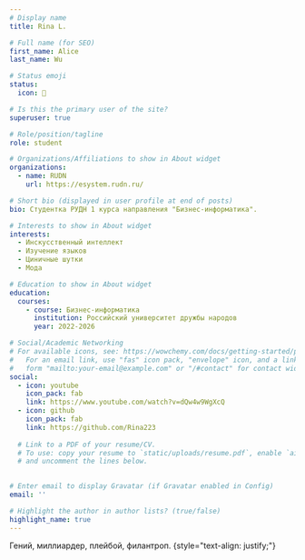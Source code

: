 ```yaml
---
# Display name
title: Rina L.

# Full name (for SEO)
first_name: Alice
last_name: Wu

# Status emoji
status:
  icon: 🪬

# Is this the primary user of the site?
superuser: true

# Role/position/tagline
role: student

# Organizations/Affiliations to show in About widget
organizations:
  - name: RUDN
    url: https://esystem.rudn.ru/

# Short bio (displayed in user profile at end of posts)
bio: Студентка РУДН 1 курса направления "Бизнес-информатика".

# Interests to show in About widget
interests:
  - Инскусственный интеллект
  - Изучение языков
  - Циничные шутки
  - Мода

# Education to show in About widget
education:
  courses:
    - course: Бизнес-информатика
      institution: Российский университет дружбы народов
      year: 2022-2026

# Social/Academic Networking
# For available icons, see: https://wowchemy.com/docs/getting-started/page-builder/#icons
#   For an email link, use "fas" icon pack, "envelope" icon, and a link in the
#   form "mailto:your-email@example.com" or "/#contact" for contact widget.
social:
  - icon: youtube
    icon_pack: fab
    link: https://www.youtube.com/watch?v=dQw4w9WgXcQ
  - icon: github
    icon_pack: fab
    link: https://github.com/Rina223
 
  # Link to a PDF of your resume/CV.
  # To use: copy your resume to `static/uploads/resume.pdf`, enable `ai` icons in `params.yaml`,
  # and uncomment the lines below.
  

# Enter email to display Gravatar (if Gravatar enabled in Config)
email: ''

# Highlight the author in author lists? (true/false)
highlight_name: true
---
```


Гений, миллиардер, плейбой, филантроп. 
{style="text-align: justify;"}
